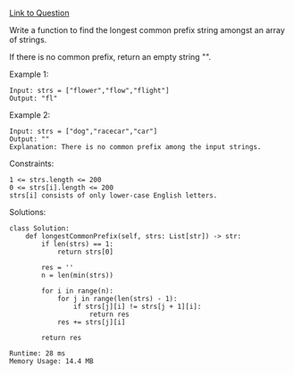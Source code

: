 [Link to Question](https://leetcode.com/explore/interview/card/top-interview-questions-easy/127/strings/887/)


Write a function to find the longest common prefix string amongst an array of strings.

If there is no common prefix, return an empty string "".

 

Example 1:
```
Input: strs = ["flower","flow","flight"]
Output: "fl"
```
Example 2:
```
Input: strs = ["dog","racecar","car"]
Output: ""
Explanation: There is no common prefix among the input strings.
 ```

Constraints:
```
1 <= strs.length <= 200
0 <= strs[i].length <= 200
strs[i] consists of only lower-case English letters.
```


Solutions:
```
class Solution:
    def longestCommonPrefix(self, strs: List[str]) -> str:
        if len(strs) == 1:
            return strs[0]
        
        res = ''
        n = len(min(strs))
        
        for i in range(n):
            for j in range(len(strs) - 1):
                if strs[j][i] != strs[j + 1][i]:
                    return res
            res += strs[j][i]
            
        return res

Runtime: 28 ms
Memory Usage: 14.4 MB
```